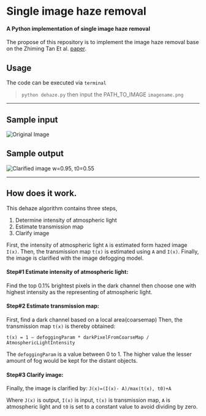 # Single image haze removal
#### A Python implementation of single image haze removal

The propose of this repository is to implement the image haze removal base on the Zhiming Tan Et al. [paper](https://pdfs.semanticscholar.org/64ca/a24f2cb3fff6d8eb966f90078f0d0b8a7db0.pdf).

## Usage

The code can be executed via `terminal`
>	```python dehaze.py```
> then input the PATH_TO_IMAGE
> ```imagename.png```

---

## Sample input
![Original Image](https://github.com/kindraywind/SingleImageHazeRemover/blob/master/sample/ex_input.jpg?raw=true)

## Sample output
![Clarified image w=0.95, t0=0.55](https://github.com/kindraywind/SingleImageHazeRemover/blob/master/sample/ex_output.jpg?raw=true)

---

## How does it work.
This dehaze algorithm contains three steps,

1) Determine intensity of atmospheric light
2) Estimate transmission map
3) Clarify image

First, the intensity of atmospheric light `A` is estimated form hazed image `I(x)`. Then, the transmission map `t(x)` is estimated using `A` and `I(x)`. Finally, the image is clarified with the image defogging model.

#### Step#1 Estimate intensity of atmospheric light:
Find the top 0.1% brightest pixels in the dark channel then choose one with highest intensity as the representing of atmospheric light.

#### Step#2 Estimate transmission map:
First, find a dark channel based on a local area(coarsemap)
Then, the transmission map `t(x)` is thereby obtained:

```t(x) = 1 – defoggingParam * darkPixelFromCoarseMap / AtmosphericLightIntensity```

The ```defoggingParam``` is a value between 0 to 1. The higher value the lesser amount of fog would be kept for the distant objects.

#### Step#3 Clarify image:
Finally, the image is clarified by: ```J(x)=(I(x)- A)/max(t(x), t0)+A```

Where `J(x)` is output, `I(x)` is input, `t(x)` is transmission map, `A` is atmospheric light and `t0` is set to a constant value to avoid dividing by zero.
